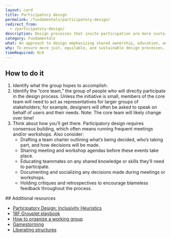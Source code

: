 ```yaml
---
layout: card
title: Participatory design
permalink: /fundamentals/participatory-design/
redirect_from:
  - /participatory-design/
description: Design processes that invite participation are more sustainable in the long run.
category: Fundamentals
what: An approach to design emphasizing shared ownership, education, and collaboration.
why: To ensure more just, equitable, and sustainable design processes. To encourage the creation of products and services reflecting the preferences of the people who must use them.
timeRequired: N/A
---
```


## How to do it

<ol>
  <li>Identify what the group hopes to accomplish.</li>
  <li>Identify the “core team,” the group of people who will directly participate in the design process. Unless the initiative is small, members of the core team will need to act as representatives for larger groups of stakeholders; for example, designers will often be asked to speak on behalf of users and their needs. Note: The core team will likely change over time!</li>
  <li>
    Think about how you’ll get there. Participatory design requires consensus building, which often means running frequent meetings and/or workshops. Also consider:
    <ul>  
      <li>Drafting a team charter outlining what’s being decided, who’s taking part, and how decisions will be made.</li>
      <li>Sharing meeting and workshop agendas before these events take place. </li>
      <li>Educating teammates on any shared knowledge or skills they’ll need to participate. </li>
      <li>Documenting and socializing any decisions made during meetings or workshops.</li>
      <li>Holding critiques and retrospectives to encourage blameless feedback throughout the process.</li>
    </ul>
  </li>
</ol>

<section class="method--section method--section--additional-resources" markdown="1">
## Additional resources

- [Participatory Design: Inclusivity Heuristics]({{site.baseurl}}/resources/participatory-design-inclusivity-heuristics)
- [18F Grouplet playbook](https://grouplet-playbook.18f.gov/)
- [How to organize a working group](http://larahogan.me/blog/running-working-groups/)
- [Gamestorming](http://gamestorming.com/)
- [Liberating structures](http://www.liberatingstructures.com/1-1-2-4-all/)
</section>

